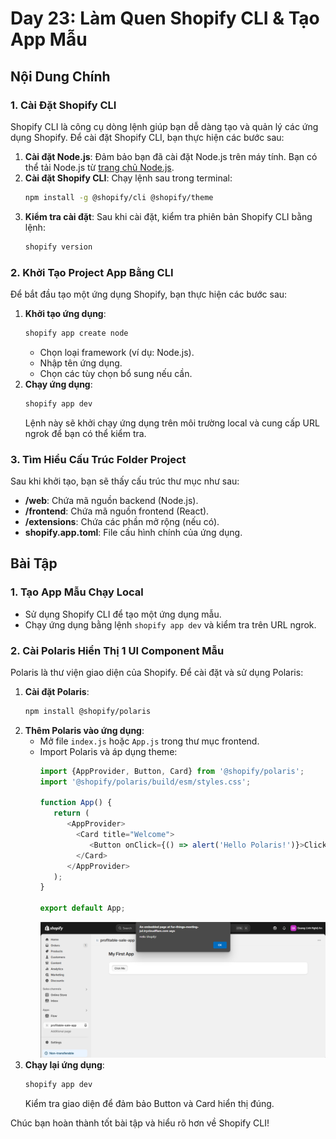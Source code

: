 # Day 23: Làm Quen Shopify CLI & Tạo App Mẫu

## Nội Dung Chính

### 1. Cài Đặt Shopify CLI
Shopify CLI là công cụ dòng lệnh giúp bạn dễ dàng tạo và quản lý các ứng dụng Shopify. Để cài đặt Shopify CLI, bạn thực hiện các bước sau:
1. **Cài đặt Node.js**: Đảm bảo bạn đã cài đặt Node.js trên máy tính. Bạn có thể tải Node.js từ [trang chủ Node.js](https://nodejs.org/).
2. **Cài đặt Shopify CLI**: Chạy lệnh sau trong terminal:
    ```bash
    npm install -g @shopify/cli @shopify/theme
    ```
3. **Kiểm tra cài đặt**: Sau khi cài đặt, kiểm tra phiên bản Shopify CLI bằng lệnh:
    ```bash
    shopify version
    ```

### 2. Khởi Tạo Project App Bằng CLI
Để bắt đầu tạo một ứng dụng Shopify, bạn thực hiện các bước sau:
1. **Khởi tạo ứng dụng**:
    ```bash
    shopify app create node
    ```
    - Chọn loại framework (ví dụ: Node.js).
    - Nhập tên ứng dụng.
    - Chọn các tùy chọn bổ sung nếu cần.
2. **Chạy ứng dụng**:
    ```bash
    shopify app dev
    ```
    Lệnh này sẽ khởi chạy ứng dụng trên môi trường local và cung cấp URL ngrok để bạn có thể kiểm tra.

### 3. Tìm Hiểu Cấu Trúc Folder Project
Sau khi khởi tạo, bạn sẽ thấy cấu trúc thư mục như sau:
- **/web**: Chứa mã nguồn backend (Node.js).
- **/frontend**: Chứa mã nguồn frontend (React).
- **/extensions**: Chứa các phần mở rộng (nếu có).
- **shopify.app.toml**: File cấu hình chính của ứng dụng.

## Bài Tập

### 1. Tạo App Mẫu Chạy Local
- Sử dụng Shopify CLI để tạo một ứng dụng mẫu.
- Chạy ứng dụng bằng lệnh `shopify app dev` và kiểm tra trên URL ngrok.

### 2. Cài Polaris Hiển Thị 1 UI Component Mẫu
Polaris là thư viện giao diện của Shopify. Để cài đặt và sử dụng Polaris:
1. **Cài đặt Polaris**:
    ```bash
    npm install @shopify/polaris
    ```
2. **Thêm Polaris vào ứng dụng**:
    - Mở file `index.js` hoặc `App.js` trong thư mục frontend.
    - Import Polaris và áp dụng theme:
      ```javascript
      import {AppProvider, Button, Card} from '@shopify/polaris';
      import '@shopify/polaris/build/esm/styles.css';

      function App() {
         return (
            <AppProvider>
              <Card title="Welcome">
                 <Button onClick={() => alert('Hello Polaris!')}>Click Me</Button>
              </Card>
            </AppProvider>
         );
      }

      export default App;
      ```
      ![alt text](screenshot/image.png)
3. **Chạy lại ứng dụng**:
    ```bash
    shopify app dev
    ```
    Kiểm tra giao diện để đảm bảo Button và Card hiển thị đúng.

Chúc bạn hoàn thành tốt bài tập và hiểu rõ hơn về Shopify CLI!